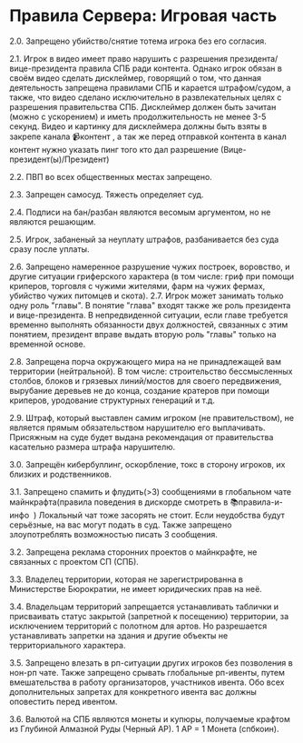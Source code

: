 # Правила Сервера: Игровая часть
2.0. Запрещено убийство/снятие тотема игрока без его согласия.

2.1. Игрок в видео имеет право нарушить с разрешения президента/вице-президента правила СПБ ради контента. Однако игрок обязан в своём видео сделать дисклеймер, говорящий о том, что данная деятельность запрещена правилами СПБ и карается штрафом/судом, а также, что видео сделано исключительно в развлекательных целях с разрешения правительства СПБ. Дисклеймер должен быть зачитан (можно с ускорением) и иметь продолжительность не менее 3-5 секунд.
Видео и картинку для дисклеймера должны быть взяты в закрепе канала 
⁠📹контент  , а так же перед отправкой контента в канал контент нужно указать пинг того кто дал разрешение (Вице-президент(ы)/Президент)

2.2. ПВП во всех общественных местах запрещено.

2.3. Запрещен самосуд. Тяжесть определяет суд.

2.4. Подписи на бан/разбан являются весомым аргументом, но не являются решающим.

2.5. Игрок, забаненый за неуплату штрафов, разбанивается без суда сразу после уплаты.

2.6. Запрещено намеренное разрушение чужих построек, воровство, и другие ситуации гриферского характера (в том числе: гриф при помощи криперов, торговля с чужими жителями, фарм на чужих фермах, убийство чужих питомцев и скота).
2.7. Игрок может занимать только одну роль "главы". В понятие "глава" входят также же роль президента и вице-президента. В непредвиденной ситуации, если главе требуется временно выполнять обязанности двух должностей, связанных с этим понятием, президент вправе выдать вторую роль "главы" только на временной основе.

2.8. Запрещена порча окружающего мира на не принадлежащей вам территории (нейтральной). В том числе: строительство бессмысленных столбов, блоков и грязевых линий/мостов для своего передвижения, вырубание деревьев не до конца, создание кратеров при помощи криперов, уродование структурных генераций и т.д.

2.9. Штраф, который выставлен самим игроком (не правительством), не является прямым обязательством нарушителю его выплачивать. Присяжным на суде будет выдана рекомендация от правительства касательно размера штрафа нарушителю.

3.0. Запрещён кибербуллинг, оскорбление, токс в сторону игроков, их близких и родственников.

3.1. Запрещено спамить и флудить(>3) сообщениями в глобальном чате майнкрафта(правила поведения в дискорде смотреть в ⁠📚правила-и-инфо ⁠⁠ ) Локальный чат тоже засорять не стоит. Если неудобства будут серьёзные, на вас могут подать в суд. Также запрещено злоупотреблять возможностью писать 3 сообщения.

3.2. Запрещена реклама сторонних проектов о майнкрафте, не связанных с проектом СП (СПБ).

3.3. Владелец территории, которая не зарегистрированна в Министерстве Бюрократии, не имеет юридических прав на неё.

3.4. Владельцам территорий запрещается устанавливать таблички и присваивать статус закрытой (запретной к посещению) территории, за исключением территорий с полотном для артов. Но разрешается устанавливать запретки на здания и другие объекты не территориального характера.

3.5. Запрещено влезать в рп-ситуации других игроков без позволения в нон-рп чате. Также запрещено срывать глобальные рп-ивенты, путем вмешательства в работу организаторов, участников ивента. Обо всех дополнительных запретах для конкретного ивента вас должны оповестить перед ивентом.

3.6. Валютой на СПБ являются монеты и купюры, получаемые крафтом из Глубиной Алмазной Руды (Черный АР). 1 АР = 1 Монета (спбкоин).